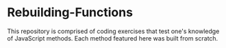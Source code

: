 # Rebuilding-Functions
This repository is comprised of coding exercises that test one's knowledge of JavaScript methods. Each method featured here was built from scratch.
